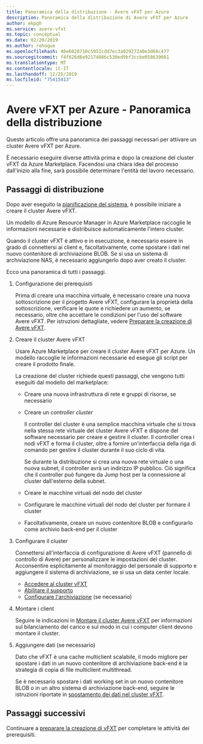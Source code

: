 ```yaml
---
title: Panoramica della distribuzione - Avere vFXT per Azure
description: Panoramica della distribuzione di Avere vFXT per Azure
author: ekpgh
ms.service: avere-vfxt
ms.topic: conceptual
ms.date: 02/20/2019
ms.author: rohogue
ms.openlocfilehash: 46e6828710c5951cdd7ec3a029272a0e3d68c477
ms.sourcegitcommit: f4f626d6e92174086c530ed9bf3ccbe058639081
ms.translationtype: MT
ms.contentlocale: it-IT
ms.lasthandoff: 12/25/2019
ms.locfileid: "75415413"
---
```

# <a name="avere-vfxt-for-azure---deployment-overview"></a>Avere vFXT per Azure - Panoramica della distribuzione

Questo articolo offre una panoramica dei passaggi necessari per attivare un cluster Avere vFXT per Azure.

È necessario eseguire diverse attività prima e dopo la creazione del cluster vFXT da Azure Marketplace. Facendosi una chiara idea del processo dall'inizio alla fine, sarà possibile determinare l'entità del lavoro necessario.

## <a name="deployment-steps"></a>Passaggi di distribuzione

Dopo aver eseguito la [pianificazione del sistema](avere-vfxt-deploy-plan.md), è possibile iniziare a creare il cluster Avere vFXT.

Un modello di Azure Resource Manager in Azure Marketplace raccoglie le informazioni necessarie e distribuisce automaticamente l'intero cluster.

Quando il cluster vFXT è attivo e in esecuzione, è necessario essere in grado di connettersi ai client e, facoltativamente, come spostare i dati nel nuovo contenitore di archiviazione BLOB. Se si usa un sistema di archiviazione NAS, è necessario aggiungerlo dopo aver creato il cluster.

Ecco una panoramica di tutti i passaggi.

1. Configurazione dei prerequisiti

   Prima di creare una macchina virtuale, è necessario creare una nuova sottoscrizione per il progetto Avere vFXT, configurare la proprietà della sottoscrizione, verificare le quote e richiedere un aumento, se necessario, oltre che accettare le condizioni per l'uso del software Avere vFXT. Per istruzioni dettagliate, vedere [Preparare la creazione di Avere vFXT](avere-vfxt-prereqs.md).

1. Creare il cluster Avere vFXT

   Usare Azure Marketplace per creare il cluster Avere vFXT per Azure. Un modello raccoglie le informazioni necessarie ed esegue gli script per creare il prodotto finale.

   La creazione del cluster richiede questi passaggi, che vengono tutti eseguiti dal modello del marketplace:

   * Creare una nuova infrastruttura di rete e gruppi di risorse, se necessario
   * Creare un *controller cluster*  

     Il controller del cluster è una semplice macchina virtuale che si trova nella stessa rete virtuale del cluster Avere vFXT e dispone del software necessario per creare e gestire il cluster. Il controller crea i nodi vFXT e forma il cluster, oltre a fornire un'interfaccia della riga di comando per gestire il cluster durante il suo ciclo di vita.

     Se durante la distribuzione si crea una nuova rete virtuale o una nuova subnet, il controller avrà un indirizzo IP pubblico. Ciò significa che il controller può fungere da Jump host per la connessione al cluster dall'esterno della subnet.

   * Creare le macchine virtuali del nodo del cluster

   * Configurare le macchine virtuali del nodo del cluster per formare il cluster

   * Facoltativamente, creare un nuovo contenitore BLOB e configurarlo come archivio back-end per il cluster

1. Configurare il cluster

   Connettersi all'interfaccia di configurazione di Avere vFXT (pannello di controllo di Avere) per personalizzare le impostazioni del cluster. Acconsentire esplicitamente al monitoraggio del personale di supporto e aggiungere il sistema di archiviazione, se si usa un data center locale.

   * [Accedere al cluster vFXT](avere-vfxt-cluster-gui.md)
   * [Abilitare il supporto](avere-vfxt-enable-support.md)
   * [Configurare l'archiviazione](avere-vfxt-add-storage.md) (se necessario)

1. Montare i client

   Seguire le indicazioni in [Montare il cluster Avere vFXT](avere-vfxt-mount-clients.md) per informazioni sul bilanciamento del carico e sul modo in cui i computer client devono montare il cluster.

1. Aggiungere dati (se necessario)

   Dato che vFXT è una cache multiclient scalabile, il modo migliore per spostare i dati in un nuovo contenitore di archiviazione back-end è la strategia di copia di file multiclient multithread.
   
   Se è necessario spostare i dati working set in un nuovo contenitore BLOB o in un altro sistema di archiviazione back-end, seguire le istruzioni riportate in [spostamento dei dati nel cluster vFXT](avere-vfxt-data-ingest.md).

## <a name="next-steps"></a>Passaggi successivi

Continuare a [preparare la creazione di vFXT](avere-vfxt-prereqs.md) per completare le attività dei prerequisiti.
